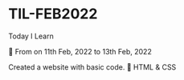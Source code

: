 # TIL-FEB2022

 Today I Learn

📅 From on 11th Feb, 2022 to 13th Feb, 2022

  Created a website with basic code.
  📍 HTML & CSS